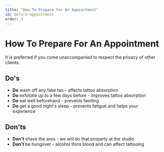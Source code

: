 ```yaml
---
title: "How To Prepare For An Appointment"
id: before-appointment
order: 3
---
```


# How To Prepare For An Appointment

It is preferred if you come unaccompanied to respect the privacy of other clients.

## Do's

* **Do** wash off any fake tan - affects tattoo absorption
* **Do** exfoliate up to a few days before - improves tattoo absorption
* **Do** eat well beforehand - prevents fainting
* **Do** get a good night's sleep - prevents fatigue and helps your experience

## Don'ts

* **Don't** shave the area - we will do that properly at the studio
* **Don't** be hungover - alcohol thins blood and can affect tattooing